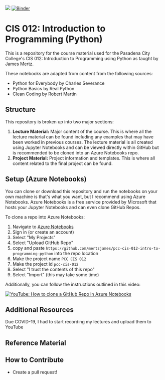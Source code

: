 <a href="https://notebooks.azure.com/kronoskoders/projects/pcc-cis-012">    <img src="https://notebooks.azure.com/launch.svg" /></a>
[![Binder](https://mybinder.org/badge_logo.svg)](https://mybinder.org/v2/gh/mertzjames/pcc-cis-012-intro-to-programming-python/master)

# CIS 012: Introduction to Programming (Python)

This is a repository for the course material used for the Pasadena City College's CIS 012: Introduction to Programming
using Python as taught by James Mertz.

These notebooks are adapted from content from the following sources:

- Python for Everybody by Charles Severance
- Python Basics by Real Python
- Clean Coding by Robert Martin

## Structure

This repository is broken up into two major sections:

1. **Lecture Material:** Major content of the course.  This is where all the lecture material can be found including any
   examples that may have been worked in previous courses.  The lecture material is all created using Jupyter Notebooks
   and can be viewed directly within GitHub but is recommended to be cloned into an Azure Notebooks repo.
2. **Project Material:** Project information and templates.  This is where all content related to the final project can
   be found.

## Setup (Azure Notebooks)

You can clone or download this repository and run the notebooks on your own machine is that's what you want, but I
recommend using Azure Notebooks.  Azure Notebooks is a free service provided by Microsoft that hosts your Jupyter
Notebooks and can even clone GitHub Repos.

To clone a repo into Azure Notebooks:

1. Navigate to [Azure Notebooks](https://notebooks.azure.com)
2. Sign in (or create an account)
3. Select "My Projects"
4. Select "Upload GitHub Repo"
5. copy and paste `https://github.com/mertzjames/pcc-cis-012-intro-to-programming-python` into the repo location
6. Make the project name `PCC CIS 012`
7. Make the project id `pcc-cis-012`
8. Select "I trust the contents of this repo"
9. Select "Import" (this may take some time)

Additionally, you can follow the instructions outlined in this video:

[![YouTube: How to clone a GitHub Repo in Azure Notebooks](http://img.youtube.com/vi/nFlwpR2WDEM/0.jpg)](http://www.youtube.com/watch?v=nFlwpR2WDEM)

## Additional Resources

Due COVID-19, I had to start recording my lectures and upload them to YouTube

## Reference Material



## How to Contribute

- Create a pull request!
